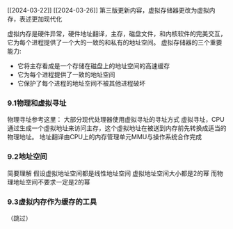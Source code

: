 
[[2024-03-22]]
[[2024-03-26]] 第三版更新内容，虚拟存储器更改为虚拟内存，表述更加现代化

虚拟内存是硬件异常，硬件地址翻译，主存，磁盘文件，和内核软件的完美交互，它为每个进程提供了一个大的一致的和私有的地址空间。
虚拟存储器的三个重要能力:
- 它将主存看成是一个存储在磁盘上的地址空间的高速缓存
- 它为每个进程提供了一致的地址空间
- 它保护了每个进程的地址空间不被其他进程破坏
### 9.1物理和虚拟寻址
物理寻址参考这里：[](obsidian://open?vault=study_note_logs&file=%E8%AE%A1%E7%BB%84%2FCPU%E5%AD%90%E7%B3%BB%E7%BB%9F)
大部分现代处理器使用虚拟寻址的寻址方式
虚拟寻址，CPU通过生成一个虚拟地址来访问主存，这个虚拟地址在被送到内存前先转换成适当的物理地址。
地址翻译由CPU上的内存管理单元MMU与操作系统合作完成
### 9.2地址空间
简要理解
假设虚拟地址空间都是线性地址空间
虚拟地址空间大小都是2的幂
而物理地址空间不要求一定是2的幂

### 9.3虚拟内存作为缓存的工具
（跳过）